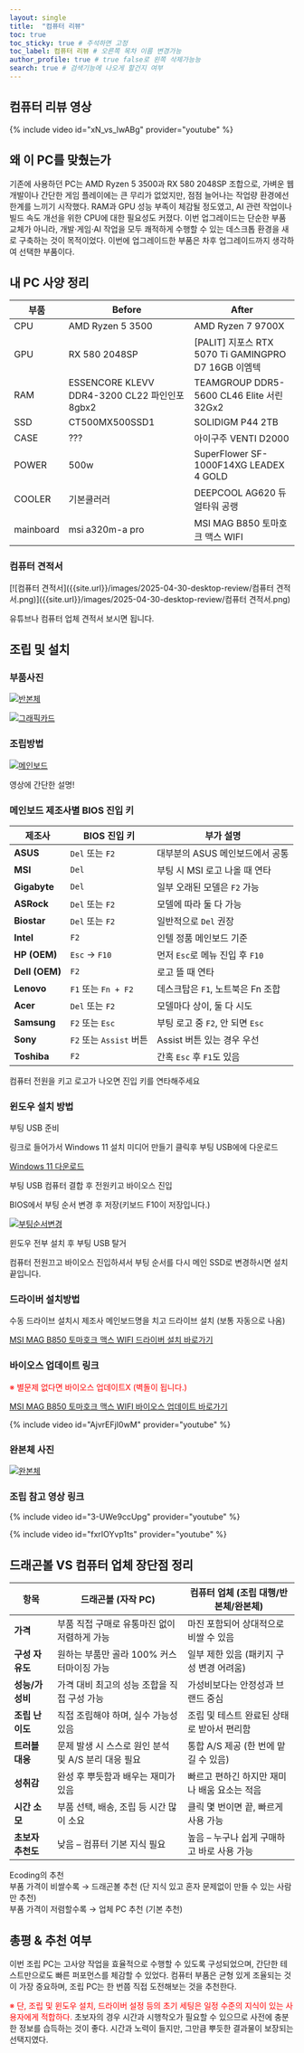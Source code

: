 ```yaml
---
layout: single
title:  "컴퓨터 리뷰"
toc: true
toc_sticky: true # 주석하면 고정
toc_label: 컴퓨터 리뷰 # 오른쪽 목차 이름 변경가능
author_profile: true # true false로 왼쪽 삭제가능능
search: true # 검색기능에 나오게 할건지 여부       
---
```


## 컴퓨터 리뷰 영상

{% include video id="xN_vs_lwABg" provider="youtube" %}

## 왜 이 PC를 맞췄는가

기존에 사용하던 PC는 AMD Ryzen 5 3500과 RX 580 2048SP 조합으로, 가벼운 웹 개발이나 간단한 게임 플레이에는 큰 무리가 없었지만, 점점 늘어나는 작업량 환경에선 한계를 느끼기 시작했다.
RAM과 GPU 성능 부족이 체감될 정도였고, AI 관련 작업이나 빌드 속도 개선을 위한 CPU에 대한 필요성도 커졌다.
이번 업그레이드는 단순한 부품 교체가 아니라, 개발·게임·AI 작업을 모두 쾌적하게 수행할 수 있는 데스크톱 환경을 새로 구축하는 것이 목적이었다.
이번에 업그레이드한 부품은 차후 업그레이드까지 생각하여 선택한 부품이다.

## 내 PC 사양 정리

| 부품       | Before                 | After               |
|------------|------------------------|--------------------|
| CPU        | AMD Ryzen 5 3500       | AMD Ryzen 7 9700X    |
| GPU        | RX 580 2048SP          | [PALIT] 지포스 RTX 5070 Ti GAMINGPRO D7 16GB 이엠텍   |
| RAM        | ESSENCORE KLEVV DDR4-3200 CL22 파인인포 8gbx2       | TEAMGROUP DDR5-5600 CL46 Elite 서린 32Gx2  |
| SSD        | CT500MX500SSD1         | SOLIDIGM P44 2TB          |
| CASE       | ???                    | 아이구주 VENTI D2000       |
| POWER      | 500w                   | SuperFlower SF-1000F14XG LEADEX 4 GOLD    |
| COOLER     | 기본쿨러러              | DEEPCOOL AG620 듀얼타워 공랭               |
| mainboard  | msi a320m-a pro        | MSI MAG B850 토마호크 맥스 WIFI        |

### 컴퓨터 견적서

[![컴퓨터 견적서]({{site.url}}/images/2025-04-30-desktop-review/컴퓨터 견적서.png)]({{site.url}}/images/2025-04-30-desktop-review/컴퓨터 견적서.png)

유튜브나 컴퓨터 업체 견적서 보시면 됩니다.

## 조립 및 설치

### 부품사진

[![반본체]({{site.url}}/images/2025-04-30-desktop-review/반본체.png)]({{site.url}}/images/2025-04-30-desktop-review/반본체.png)

[![그래픽카드]({{site.url}}/images/2025-04-30-desktop-review/그래픽카드.png)]({{site.url}}/images/2025-04-30-desktop-review/그래픽카드.png)

### 조립방법

[![메인보드]({{site.url}}/images/2025-04-30-desktop-review/메인보드.png)]({{site.url}}/images/2025-04-30-desktop-review/메인보드.png)

영상에 간단한 설명!

### 메인보드 제조사별 BIOS 진입 키

| 제조사        | BIOS 진입 키         | 부가 설명 |
|---------------|----------------------|------------|
| **ASUS**      | `Del` 또는 `F2`      | 대부분의 ASUS 메인보드에서 공통 |
| **MSI**       | `Del`                | 부팅 시 MSI 로고 나올 때 연타 |
| **Gigabyte**  | `Del`                | 일부 오래된 모델은 `F2` 가능 |
| **ASRock**    | `Del` 또는 `F2`      | 모델에 따라 둘 다 가능 |
| **Biostar**   | `Del` 또는 `F2`      | 일반적으로 `Del` 권장 |
| **Intel**     | `F2`                 | 인텔 정품 메인보드 기준 |
| **HP (OEM)**  | `Esc` → `F10`        | 먼저 `Esc`로 메뉴 진입 후 `F10` |
| **Dell (OEM)**| `F2`                 | 로고 뜰 때 연타 |
| **Lenovo**    | `F1` 또는 `Fn + F2`  | 데스크탑은 `F1`, 노트북은 Fn 조합 |
| **Acer**      | `Del` 또는 `F2`      | 모델마다 상이, 둘 다 시도 |
| **Samsung**   | `F2` 또는 `Esc`      | 부팅 로고 중 `F2`, 안 되면 `Esc` |
| **Sony**      | `F2` 또는 `Assist` 버튼 | Assist 버튼 있는 경우 우선 |
| **Toshiba**   | `F2`                 | 간혹 `Esc` 후 `F1`도 있음 |

컴퓨터 전원을 키고 로고가 나오면 진입 키를 연타해주세요

### 윈도우 설치 방법

부팅 USB 준비

링크로 들어가서 Windows 11 설치 미디어 만들기 클릭후 부팅 USB에에 다운로드

[Windows 11 다운로드](https://www.microsoft.com/ko-kr/software-download/windows11)

부팅 USB 컴퓨터 결합 후 전원키고 바이오스 진입

BIOS에서 부팅 순서 변경 후 저장(키보드 F10이 저장입니다.)

[![부팅순서변경]({{site.url}}/images/2025-04-30-desktop-review/부팅순서변경.png)]({{site.url}}/images/2025-04-30-desktop-review/부팅순서변경.png)

윈도우 전부 설치 후 부팅 USB 탈거

컴퓨터 전원끄고 바이오스 진입하셔서 부팅 순서를 다시 메인 SSD로 변경하시면 설치 끝입니다.

### 드라이버 설치방법

수동 드라이브 설치시 제조사 메인보드명을 치고 드라이브 설치 (보통 자동으로 나옴)  

[MSI MAG B850 토마호크 맥스 WIFI 드라이버 설치 바로가기](https://kr.msi.com/Motherboard/MPG-B850-EDGE-TI-WIFI/support#driver)

### 바이오스 업데이트 링크

<span style="color:red">※ 별문제 없다면 바이오스 업데이트X (벽돌이 됩니다.)</span>

[MSI MAG B850 토마호크 맥스 WIFI 바이오스 업데이트 바로가기](https://kr.msi.com/Motherboard/MPG-B850-EDGE-TI-WIFI/support#bios)

{% include video id="AjvrEFjI0wM" provider="youtube" %}

### 완본체 사진

[![완본체]({{site.url}}/images/2025-04-30-desktop-review/완본체.png)]({{site.url}}/images/2025-04-30-desktop-review/완본체.png)

### 조립 참고 영상 링크

{% include video id="3-UWe9ccUpg" provider="youtube" %}

{% include video id="fxrIOYvp1ts" provider="youtube" %}

## 드래곤볼 VS 컴퓨터 업체 장단점 정리

| 항목         | 드래곤볼 (자작 PC)                                   | 컴퓨터 업체 (조립 대행/반본체/완본체)                   |
|--------------|------------------------------------------------------|--------------------------------------------------|
| **가격**     | 부품 직접 구매로 유통마진 없이 저렴하게 가능            | 마진 포함되어 상대적으로 비쌀 수 있음               |
| **구성 자유도** | 원하는 부품만 골라 100% 커스터마이징 가능             | 일부 제한 있음 (패키지 구성 변경 어려움)            |
| **성능/가성비** | 가격 대비 최고의 성능 조합을 직접 구성 가능           | 가성비보다는 안정성과 브랜드 중심                    |
| **조립 난이도** | 직접 조립해야 하며, 실수 가능성 있음                  | 조립 및 테스트 완료된 상태로 받아서 편리함            |
| **트러블 대응** | 문제 발생 시 스스로 원인 분석 및 A/S 분리 대응 필요   | 통합 A/S 제공 (한 번에 맡길 수 있음)                |
| **성취감**     | 완성 후 뿌듯함과 배우는 재미가 있음                  | 빠르고 편하긴 하지만 재미나 배움 요소는 적음          |
| **시간 소모**  | 부품 선택, 배송, 조립 등 시간 많이 소요               | 클릭 몇 번이면 끝, 빠르게 사용 가능                  |
| **초보자 추천도** | 낮음 – 컴퓨터 기본 지식 필요                        | 높음 – 누구나 쉽게 구매하고 바로 사용 가능           |

Ecoding의 추천  
부품 가격이 비쌀수록 → 드래곤볼 추천 (단 지식 있고 혼자 문제없이 만들 수 있는 사람만 추천)  
부품 가격이 저렴할수록 → 업체 PC 추천 (기본 추천)

## 총평 & 추천 여부

이번 조립 PC는 고사양 작업을 효율적으로 수행할 수 있도록 구성되었으며, 간단한 테스트만으로도 빠른 퍼포먼스를 체감할 수 있었다.
컴퓨터 부품은 균형 있게 조율되는 것이 가장 중요하며, 조립 PC는 한 번쯤 직접 도전해보는 것을 추천한다.

<span style="color:red">※ 단, 조립 및 윈도우 설치, 드라이버 설정 등의 초기 세팅은 일정 수준의 지식이 있는 사용자에게 적합하다.</span>
초보자의 경우 시간과 시행착오가 필요할 수 있으므로 사전에 충분한 정보를 습득하는 것이 좋다.
시간과 노력이 들지만, 그만큼 뿌듯한 결과물이 보장되는 선택지였다.
